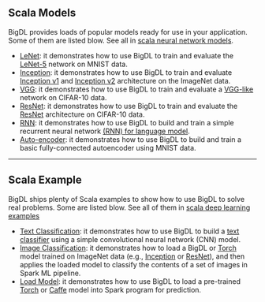 

## Scala Models

BigDL provides loads of popular models ready for use in your application. Some of them are listed blow. See all in [scala neural network models](https://github.com/intel-analytics/BigDL/tree/branch-0.1/spark/dl/src/main/scala/com/intel/analytics/bigdl/models). 

   * [LeNet](https://github.com/intel-analytics/BigDL/tree/branch-0.1/spark/dl/src/main/scala/com/intel/analytics/bigdl/models/lenet): it demonstrates how to use BigDL to train and evaluate the [LeNet-5](http://yann.lecun.com/exdb/lenet/) network on MNIST data.
   * [Inception](https://github.com/intel-analytics/BigDL/tree/branch-0.1/spark/dl/src/main/scala/com/intel/analytics/bigdl/models/inception): it demonstrates how to use BigDL to train and evaluate [Inception v1](https://arxiv.org/abs/1409.4842) and [Inception v2](https://arxiv.org/abs/1502.03167) architecture on the ImageNet data.
   * [VGG](https://github.com/intel-analytics/BigDL/tree/branch-0.1/spark/dl/src/main/scala/com/intel/analytics/bigdl/models/vgg): it demonstrates how to use BigDL to train and evaluate a [VGG-like](http://torch.ch/blog/2015/07/30/cifar.html) network on CIFAR-10 data.
   * [ResNet](https://github.com/intel-analytics/BigDL/tree/branch-0.1/spark/dl/src/main/scala/com/intel/analytics/bigdl/models/resnet): it demonstrates how to use BigDL to train and evaluate the [ResNet](https://arxiv.org/abs/1512.03385) architecture on CIFAR-10 data.
   * [RNN](https://github.com/intel-analytics/BigDL/tree/branch-0.1/spark/dl/src/main/scala/com/intel/analytics/bigdl/models/rnn): it demonstrates how to use BigDL to build and train a simple recurrent neural network [(RNN) for language model](http://www.fit.vutbr.cz/research/groups/speech/publi/2010/mikolov_interspeech2010_IS100722.pdf).
   * [Auto-encoder](https://github.com/intel-analytics/BigDL/tree/branch-0.1/spark/dl/src/main/scala/com/intel/analytics/bigdl/models/autoencoder): it demonstrates how to use BigDL to build and train a basic fully-connected autoencoder using MNIST data.

---
## Scala Example

BigDL ships plenty of Scala examples to show how to use BigDL to solve real problems. Some are listed blow. See all of them in [scala deep learning examples](https://github.com/intel-analytics/BigDL/tree/branch-0.1/spark/dl/src/main/scala/com/intel/analytics/bigdl/example) 

   * [Text Classification](https://github.com/intel-analytics/BigDL/tree/branch-0.1/spark/dl/src/main/scala/com/intel/analytics/bigdl/example/textclassification):
    it demonstrates how to use BigDL to build a [text classifier](https://blog.keras.io/using-pre-trained-word-embeddings-in-a-keras-model.html) using a simple convolutional neural network (CNN) model.
   * [Image Classification](https://github.com/intel-analytics/BigDL/tree/branch-0.1/spark/dl/src/main/scala/com/intel/analytics/bigdl/example/imageclassification):
    it demonstrates how to load a BigDL or [Torch](http://torch.ch/) model trained on ImageNet data (e.g., [Inception](https://arxiv.org/abs/1409.4842) or [ResNet](https://arxiv.org/abs/1512.03385)),
    and then applies the loaded model to classify the contents of a set of images in Spark ML pipeline.
   * [Load Model](https://github.com/intel-analytics/BigDL/tree/branch-0.1/spark/dl/src/main/scala/com/intel/analytics/bigdl/example/loadmodel):
    it demonstrates how to use BigDL to load a pre-trained [Torch](http://torch.ch/) or [Caffe](http://caffe.berkeleyvision.org/) model into Spark program for prediction.
